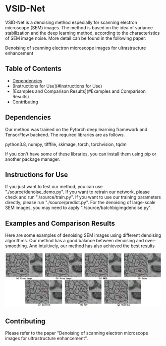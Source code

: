 # VSID-Net

VSID-Net is a denoising method especially for scanning electron microscope (SEM) images. The method is based on the idea of variance stabilization and the deep learning method, according to the characteristics of SEM image noise. More detail can be found in the following paper:

Denoising of scanning electron microscope images for ultrastructure enhancement

## Table of Contents

- [Dependencies](#Dependencies)
- [Instructions for Use](#Instructions for Use)
- [Examples and Comparison Results](#Examples and Comparison Results)
- [Contributing](#Contributing)

## Dependencies

Our method was trained on the Pytorch deep learning framework and TensorFlow  backend. 
The required libraries are as follows. 

python3.8, numpy, tifffile, skimage, torch, torchvision, tqdm

If you don't have some of these libraries, you can install them using pip or another package manager.

## Instructions for Use

If you just want to test our method, you can use "./source/denoise_demo.py".
If you want to retrain our network, please check and run "./source/train.py". 
If you want to use our training parameters directly, please run "./source/predict.py".
For the denoising of large-scale SEM images, you may need to apply "./source/batchbigimgdenoise.py".

## Examples and Comparison Results

Here are some examples of denoising SEM images using different denoising algorithms. 
Our method has a good balance between denoising and over-smoothing. And intuitively, our method has also achieved the best results

![Denoising results](https://github.com/VictorCSheng/VSID-Net/raw/main/paper_image/results.PNG)

## Contributing
Please refer to the paper "Denoising of scanning electron microscope images for ultrastructure enhancement".



